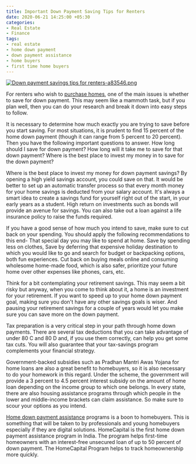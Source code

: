 ```yaml
---
title: Important Down Payment Saving Tips for Renters
date: 2020-06-21 14:25:00 +05:30
categories:
- Real Estate
- Finance
tags:
- real estate
- home down payment
- down payment assistance
- home buyers
- first time home buyers
---
```


[![Down payment savings tips for renters-a83546.png](/uploads/Down%20payment%20savings%20tips%20for%20renters-a83546.png)](https://blog.homecapital.in/down-payment-savings-tips-for-renters/)

For renters who wish to [purchase homes](https://blog.homecapital.in/down-payment-savings-tips-for-renters/), one of the main issues is whether to save for down payment. This may seem like a mammoth task, but if you plan well, then you can do your research and break it down into easy steps to follow.

It is necessary to determine how much exactly you are trying to save before you start saving. For most situations, it is prudent to find 15 percent of the home down payment (though it can range from 5 percent to 20 percent). Then you have the following important questions to answer.  How long should I save for down payment? How long will it take me to save for that down payment? Where is the best place to invest my money in to save for the down payment?

Where is the best place to invest my money for down payment savings? By opening a high yield savings account, you could save on that. It would be better to set up an automatic transfer process so that every month money for your home savings is deducted from your salary account. It's always a smart idea to create a savings fund for yourself right out of the start, in your early years as a student. High return on investments such as bonds will provide an avenue for savings. You can also take out a loan against a life insurance policy to raise the funds required. 

If you have a good sense of how much you intend to save, make sure to cut back on your spending. You should apply the following recommendations to this end- That special day you may like to spend at home. Save by spending less on clothes, Save by deferring that expensive holiday destination to which you would like to go and search for budget or backpacking options, both fun experiences. Cut back on buying meals online and consuming wholesome home-made food, which is also safer, prioritize your future home over other expenses like phones, cars, etc. 

Think for a bit contemplating your retirement savings. This may seem a bit risky but anyway, when you come to think about it, a home is an investment for your retirement. If you want to speed up to your home down payment goal, making sure you don't have any other savings goals is wiser. And pausing your retirement savings for a couple of years would let you make sure you can save more on the down payment.

Tax preparation is a very critical step in your path through home down payments. There are several tax deductions that you can take advantage of under 80 C and 80 D and, if you use them correctly, can help you get some tax cuts. You will also guarantee that your tax-savings program complements your financial strategy.

Government-backed subsidies such as Pradhan Mantri Awas Yojana for home loans are also a great benefit to homebuyers, so it is also necessary to do your homework in this regard. Under the scheme, the government will provide a 3 percent to 4.5 percent interest subsidy on the amount of home loan depending on the income group to which one belongs. In every state, there are also housing assistance programs through which people in the lower and middle-income brackets can claim assistance. So make sure to scour your options as you intend.

[Home down payment assistance](https://homecapital.in) programs is a boon to homebuyers. This is something that will be taken to by professionals and young homebuyers especially if they are digital solutions. HomeCapital is the first home down payment assistance program in India. The program helps first-time homeowners with an interest-free unsecured loan of up to 50 percent of down payment. The HomeCapital Program helps to track homeownership more quickly.
